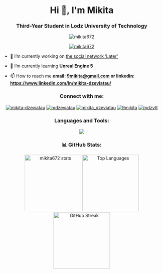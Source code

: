 <h1 align="center">Hi 👋, I'm Mikita</h1>
<h3 align="center">Third-Year Student in Lodz University of Technology</h3>

<p align="center"> <img src="https://komarev.com/ghpvc/?username=mikita672&label=Profile%20views&color=0e75b6&style=flat" alt="mikita672" /> </p>

<p align="center"> <a href="https://github.com/ryo-ma/github-profile-trophy"><img src="https://github-profile-trophy.vercel.app/?username=mikita672&theme=gitdimmed" alt="mikita672" /></a> </p>


- 🔭 I’m currently working on [the social network ‘Later'](https://github.com/Better-Then-Never/later)

- 🌱 I’m currently learning **Unreal Engine 5**

- 📫 How to reach me **email: 9mikita@gmail.com or linkedin: https://www.linkedin.com/in/mikita-dzeviatau/**


<h3 align="center">Connect with me:</h3>
<p align="center">
<a href="https://linkedin.com/in/mikita-dzeviatau" target="blank"><img align="center" src="https://go-skill-icons.vercel.app/api/icons?i=linkedin" alt="mikita-dzeviatau" /></a>
<a href="https://fb.com/mdzeviatau" target="blank"><img align="center" src="https://go-skill-icons.vercel.app/api/icons?i=facebook" alt="mdzeviatau" /></a>
<a href="https://instagram.com/mikita_dzeviatau" target="blank"><img align="center" src="https://go-skill-icons.vercel.app/api/icons?i=instagram" alt="mikita_dzeviatau" /></a>
<a href="https://www.leetcode.com/9mikita" target="blank"><img align="center" src="https://go-skill-icons.vercel.app/api/icons?i=leetcode" alt="9mikita" /></a>
<a href="https://discord.gg/mdzvtt" target="blank"><img align="center" src="https://go-skill-icons.vercel.app/api/icons?i=discord" alt="mdzvtt" /></a>
</p>

<h3 align="center">Languages and Tools:</h3>
<p align="center">
  <a href="https://go-skill-icons.vercel.app/">
    <img
      src="https://go-skill-icons.vercel.app/api/icons?i=java,c,cpp,qt,py,nuxtjs,vue,vuetify,pinia,javascript,typescript,dart,flutter,gcp,firebase,supabase,plsql,bash,powershell,figma,gitlab,github,linux,lua,unreal,arduino,vscode,visualstudio,androidstudio,idea"
    />
  </a>
</p>

<h3 align="center">📊 GitHub Stats:</h3>

<p align="center">
  <img height="180em" src="https://github-readme-stats.vercel.app/api?username=mikita672&show_icons=true&locale=en&theme=github_dark_dimmed" alt="mikita672 stats"/>
  <img height="180em" src="https://github-readme-stats.vercel.app/api/top-langs/?username=mikita672&layout=compact&theme=github_dark_dimmed" alt="Top Languages"/>
  <img height="180em" src="https://github-readme-streak-stats.herokuapp.com?user=mikita672&theme=dark&border_radius=3" alt="GitHub Streak"/>
</p>

